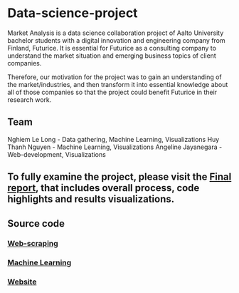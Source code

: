 # Data-science-project
Market Analysis is a data science collaboration project of Aalto University bachelor students with a digital innovation and engineering company from Finland, Futurice. 
It is essential for Futurice as a consulting company to understand the market situation and emerging business topics of client companies. 


Therefore, our motivation for the project was to gain an understanding of the market/industries, and then transform it into essential knowledge about all of those companies so that the project could benefit Futurice in their research work.

## Team 
Nghiem Le Long - Data gathering, Machine Learning, Visualizations
Huy Thanh Nguyen - Machine Learning, Visualizations
Angeline Jayanegara - Web-development, Visualizations

## To fully examine the project, please visit the [Final report](https://docs.google.com/document/d/1ZlW0jN_-YeFXaHFqtsxEePpSCyPvxBmePFNQE8Lc78A/edit?usp=sharing), that includes overall process, code highlights and results visualizations. 

## Source code
### [Web-scraping]()
### [Machine Learning]()
### [Website](../Website)

